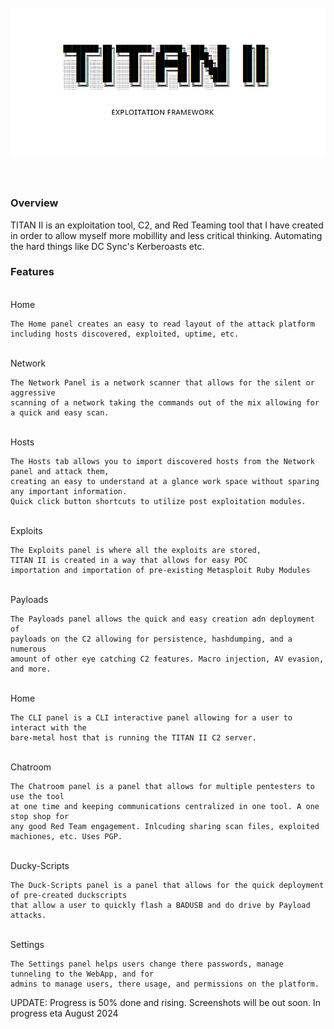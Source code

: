 <span style="background:white">
<h1 align="center">
  <br>
  <a href="https://github.com/her3ticAVI/TITANII"><img src="./images/banner.png" alt="TITANII"></a>
  <br>
  <br>
</h1>

### Overview
TITAN II is an exploitation tool, C2, and Red Teaming tool that I have created in order to allow myself more mobillity and less critical thinking. Automating the hard things like DC Sync's Kerberoasts etc.

### Features
<br>
Home
<br>

```
The Home panel creates an easy to read layout of the attack platform including hosts discovered, exploited, uptime, etc.
```
<br>
Network
<br>

```
The Network Panel is a network scanner that allows for the silent or aggressive
scanning of a network taking the commands out of the mix allowing for a quick and easy scan.
```
<br>
Hosts
<br>

```
The Hosts tab allows you to import discovered hosts from the Network panel and attack them,
creating an easy to understand at a glance work space without sparing any important information.
Quick click button shortcuts to utilize post exploitation modules.
```
<br>
Exploits
<br>

```
The Exploits panel is where all the exploits are stored,
TITAN II is created in a way that allows for easy POC
importation and importation of pre-existing Metasploit Ruby Modules
```
<br>
Payloads
<br>

```
The Payloads panel allows the quick and easy creation adn deployment of
payloads on the C2 allowing for persistence, hashdumping, and a numerous
amount of other eye catching C2 features. Macro injection, AV evasion, and more.
```
<br>
Home
<br>

```
The CLI panel is a CLI interactive panel allowing for a user to interact with the
bare-metal host that is running the TITAN II C2 server.
```
<br>
Chatroom
<br>

```
The Chatroom panel is a panel that allows for multiple pentesters to use the tool
at one time and keeping communications centralized in one tool. A one stop shop for
any good Red Team engagement. Inlcuding sharing scan files, exploited machiones, etc. Uses PGP.
```
<br>
Ducky-Scripts
<br>

```
The Duck-Scripts panel is a panel that allows for the quick deployment of pre-created duckscripts
that allow a user to quickly flash a BADUSB and do drive by Payload attacks.
```
<br>
Settings
<br>

```
The Settings panel helps users change there passwords, manage tunneling to the WebApp, and for
admins to manage users, there usage, and permissions on the platform.
```

UPDATE: Progress is 50% done and rising. Screenshots will be out soon.
In progress eta August 2024

